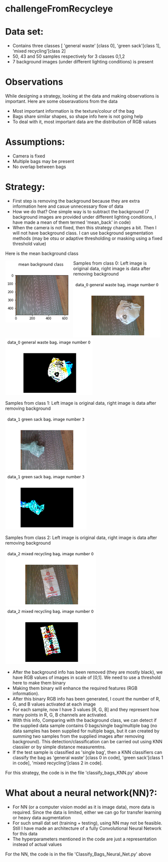 # challengeFromRecycleye


# Data set:

- Contains three classes [ 'general waste' [class 0], 'green sack'[class 1], 'mixed recycling'[class 2]
- 50, 43 and 50 samples respectively for 3 classes 0,1,2
- 7 background images (under different lighting conditions) is present 


# Observations
While designing a strategy, looking at the data and making observations is important. 
Here are some obseravations from the data
  - Most important information is the texture/colour of the bag
  - Bags share similar shapes, so shape info here is not going help
  - To deal with it, most important data are the distribution of RGB values

# Assumptions: 
- Camera is fixed
- Multiple bags may be present
- No overlap between bags
# Strategy: 

  - First step is removing the background because they are extra information here and casue unnecessary flow of data
  - How we do that? One simple way is to subtract the background (7 background images are provided under different lighting conditions, I have made a mean of them termed 'mean_back' in code)
  - When the camera is not fixed, then this strategy changes a bit. Then I will not have background class. I can use background segmentation methods (may be otsu or adaptive thresholding or masking using a fixed threshold value)  

  Here is the mean background class

<img src="image_samples/back.png"
     alt="Markdown Monster icon"
     style="float: left; margin-right: 10px;" />

Samples from class 0: 
Left image is original data, right image is data after removing background

![alt-text-1](image_samples/Bag0.png "title-1") ![alt-text-2](image_samples/Bag0_without_background.png "title-2")



Samples from class 1: 
Left image is original data, right image is data after removing background

![alt-text-1](image_samples/Bag1.png "title-1") ![alt-text-2](image_samples/Bag1_without_background.png "title-2")


Samples from class 2: 
Left image is original data, right image is data after removing background

![alt-text-1](image_samples/Bag2.png "title-1") ![alt-text-2](image_samples/Bag2_without_background.png "title-2")


  - After the background info has been removed (they are mostly black), we have RGB values of images in scale of [0,1]. We need to use a threshold here to make them binary
  - Making them binary will enhance the required features (RGB information). 
  - After this binary RGB info has been generated, I count the number of R, G, and B values activated at each image
  - For each sample, now I have 3 values [R, G, B] and they represent how many points in R, G, B channels are activated. 
  - With this info, Comparing with the background class, we can detect if the supplied data sample contains 0 bags/single bag/multiple bag (no data samples has been supplied for nultiple bags, but it can created by summing two samples from the supplied images after removing background). This detection/classification can be carried out using KNN classiier or by simple distance measuremtns.
  - If the test sample is classified as 'single bag', then a KNN classifiers can classify the bag as 'general waste' [class 0 in code], 'green sack'[class 1 in code], 'mixed recycling'[class 2 in code].

  For this strategy, the code is in the file 'classify_bags_KNN.py' above


# What about a neural network(NN)?:
  - For NN (or a computer vision model as it is image data), more data is required. Since the data is limited, either we can go for transfer learning or heavy data augmentation
  - For such small dat set (training + testing), using NN may not be feasible. Still I have made an architecture of a fully Convolutional Neural Network for this data
  - The hyperparameters mentioned in the code are just a representation instead of actual values

For the NN, the code is in the file 'Classify_Bags_Neural_Net.py' above